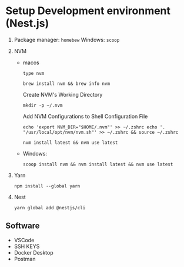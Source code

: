 # Setup Development environment (Nest.js)

1. Package manager: `homebew` Windows: `scoop`

2. NVM

    - macos

        ```shell
        type nvm
        ```

        ```shell
        brew install nvm && brew info nvm
        ```

        Create NVM's Working Directory

        ```shell
        mkdir -p ~/.nvm
        ```

        Add NVM Configurations to Shell Configuration File

        ```shell
        echo 'export NVM_DIR="$HOME/.nvm"' >> ~/.zshrc echo '. "/usr/local/opt/nvm/nvm.sh"' >> ~/.zshrc && source ~/.zshrc
        ```

        ```shell
        nvm install latest && nvm use latest
        ```

    - Windows:
        ```shell
        scoop install nvm && nvm install latest && nvm use latest
        ```

3. Yarn
    ```shell
    npm install --global yarn
    ```
4. Nest

    ```shell
    yarn global add @nestjs/cli
    ```

## Software

-   VSCode
-   SSH KEYS
-   Docker Desktop
-   Postman
